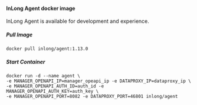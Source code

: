 #### InLong Agent docker image
InLong Agent is available for development and experience.

##### Pull Image
```
docker pull inlong/agent:1.13.0
```

##### Start Container
```
docker run -d --name agent \
-e MANAGER_OPENAPI_IP=manager_opeapi_ip -e DATAPROXY_IP=dataproxy_ip \
-e MANAGER_OPENAPI_AUTH_ID=auth_id -e MANAGER_OPENAPI_AUTH_KEY=auth_key \
-e MANAGER_OPENAPI_PORT=8082 -e DATAPROXY_PORT=46801 inlong/agent
```